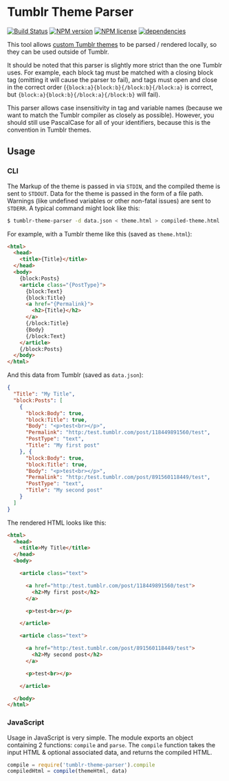 # Tumblr Theme Parser
[![Build Status](http://img.shields.io/travis/carrot/tumblr-theme-parser.svg?style=flat-square)](https://travis-ci.org/carrot/tumblr-theme-parser) [![NPM version](http://img.shields.io/npm/v/tumblr-theme-parser.svg?style=flat-square)](https://www.npmjs.org/package/tumblr-theme-parser) [![NPM license](http://img.shields.io/npm/l/tumblr-theme-parser.svg?style=flat-square)](https://www.npmjs.org/package/tumblr-theme-parser) [![dependencies](http://img.shields.io/gemnasium/carrot/tumblr-theme-parser.svg?style=flat-square)](https://gemnasium.com/carrot/tumblr-theme-parser)

This tool allows [custom Tumblr themes](http://www.tumblr.com/docs/en/custom_themes) to be parsed / rendered locally, so they can be used outside of Tumblr.

It should be noted that this parser is slightly more strict than the one Tumblr uses. For example, each block tag must be matched with a closing block tag (omitting it will cause the parser to fail), and tags must open and close in the correct order (`{block:a}{block:b}{/block:b}{/block:a}` is correct, but `{block:a}{block:b}{/block:a}{/block:b}` will fail).

This parser allows case insensitivity in tag and variable names (because we want to match the Tumblr compiler as closely as possible). However, you should still use PascalCase for all of your identifiers, because this is the convention in Tumblr themes.

## Usage
### CLI
The Markup of the theme is passed in via `STDIN`, and the compiled theme is sent to `STDOUT`. Data for the theme is passed in the form of a file path. Warnings (like undefined variables or other non-fatal issues) are sent to `STDERR`. A typical command might look like this:

```bash
$ tumblr-theme-parser -d data.json < theme.html > compiled-theme.html
```

For example, with a Tumblr theme like this (saved as `theme.html`):

```html
<html>
  <head>
    <title>{Title}</title>
  </head>
  <body>
    {block:Posts}
    <article class="{PostType}">
      {block:Text}
      {block:Title}
      <a href="{Permalink}">
        <h2>{Title}</h2>
      </a>
      {/block:Title}
      {Body}
      {/block:Text}
    </article>
    {/block:Posts}
  </body>
</html>
```

And this data from Tumblr (saved as `data.json`):

```json
{
  "Title": "My Title",
  "block:Posts": [
    {
      "block:Body": true,
      "block:Title": true,
      "Body": "<p>test<br></p>",
      "Permalink": "http:/test.tumblr.com/post/118449891560/test",
      "PostType": "text",
      "Title": "My first post"
    }, {
      "block:Body": true,
      "block:Title": true,
      "Body": "<p>test<br></p>",
      "Permalink": "http:/test.tumblr.com/post/891560118449/test",
      "PostType": "text",
      "Title": "My second post"
    }
  ]
}
```

The rendered HTML looks like this:

```html
<html>
  <head>
    <title>My Title</title>
  </head>
  <body>

    <article class="text">

      <a href="http:/test.tumblr.com/post/118449891560/test">
        <h2>My first post</h2>
      </a>

      <p>test<br></p>

    </article>

    <article class="text">

      <a href="http:/test.tumblr.com/post/891560118449/test">
        <h2>My second post</h2>
      </a>

      <p>test<br></p>

    </article>

  </body>
</html>
```

### JavaScript
Usage in JavaScript is very simple. The module exports an object containing 2 functions: `compile` and `parse`. The `compile` function takes the input HTML & optional associated data, and returns the compiled HTML.

```javascript
compile = require('tumblr-theme-parser').compile
compiledHtml = compile(themeHtml, data)
```
